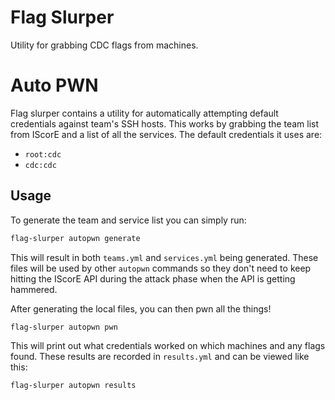 Flag Slurper
============
Utility for grabbing CDC flags from machines.

Auto PWN
========
Flag slurper contains a utility for automatically attempting default credentials against team's SSH hosts. This works by
grabbing the team list from IScorE and a list of all the services. The default credentials it uses are:

- `root:cdc`
- `cdc:cdc`

Usage
-----
To generate the team and service list you can simply run:

```bash
flag-slurper autopwn generate
```

This will result in both `teams.yml` and `services.yml` being generated. These files will be used by other `autopwn`
commands so they don't need to keep hitting the IScorE API during the attack phase when the API is getting hammered.

After generating the local files, you can then pwn all the things!

```bash
flag-slurper autopwn pwn
```

This will print out what credentials worked on which machines and any flags found. These results are recorded in
`results.yml` and can be viewed like this:

```bash
flag-slurper autopwn results
```
